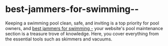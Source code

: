 # best-jammers-for-swimming--
Keeping a swimming pool clean, safe, and inviting is a top priority for pool owners, and <a href="https://propertyguardmasters.com/swim-jammers/">best jammers for swimming -</a> your website's pool maintenance section is a treasure trove of knowledge. Here, you cover everything from the essential tools such as skimmers  and vacuums.
